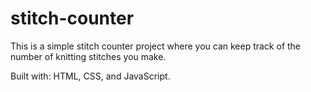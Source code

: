 # stitch-counter

This is a simple stitch counter project where you can keep track of the number of knitting stitches you make.

Built with: HTML, CSS, and JavaScript.

